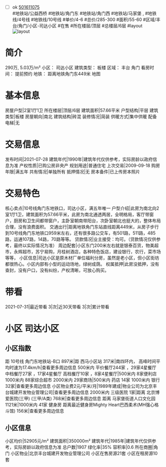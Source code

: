 - [ ] ok [501611075](https://bj.5i5j.com/ershoufang/501611075.html)  
 #地铁站/公益西桥 #地铁站/角门东 #地铁站/角门西 #地铁站/马家堡 ,  #地铁线/4号线 #地铁线/10号线
#单价/4-6 #总价/285-300 #面积/55-60   #区域/丰台/角门/小区-司达小区 #在售 #所在楼层/顶层 #总楼层/6层 #layout 
![layout](http://image2a.5i5j.com/bdir/layout/111098.jpg_P5.jpg) 
# 简介 
 290万,  5.03万/m² 
小区： 司达小区
建筑类型： 板楼
区域： 丰台 角门
看房时间： 提前预约
地铁： 距离地铁角门东449米 地图
# 基本信息 
 房屋户型|2室1厅1卫
所在楼层|顶层/6层
建筑面积|57.66平米
户型结构|平层
建筑类型|板楼
房屋朝向|南北
建筑结构|砖混
装修情况|简装
供暖方式|集中供暖
配备电梯|无
# 交易信息 
 发布时间|2021-07-28
建筑年代|1990年|建筑年代仅供参考，实际房龄以政府信息为准
产权性质|已购公房非央产
规划用途|普通住宅
上次交易|2009-09-18
购房年限|满五年
共有情况|单独所有
抵押情况|无
房本备件|已上传房本照片
# 交易特色 
 核心卖点|10号线角门东地铁口，司达小区，满五年唯一
户型介绍|此房为南北向2室1厅1卫，建筑面积为57.66平米，此房为南北通透两居，全明格局，客厅带窗户，厨房和卫生间都带窗户，主卧室朝南带阳台，次卧室朝北也挺大的，整体布局合理，没有浪费面积。
交通出行|距离地铁角门东站直线距离449米，从房子步行到10号线角门东地铁口959米左右，还有很多路公交车，有501路，511路，485路，运通107路，14路，70路等等。
贷款情况|业主接受：均可。（贷款情况仅供参考，最终以实际情况为准）
周边配套|小区东门200米左右就是银泰百货，物美超市，永辉超市，苏宁易购，月桂树酒店，各种特色饭店，建设银行，农行，菜市场等等，
小区信息|司达小区是原木材厂单位福利分房，虽然是老小区，但小区街坊都很热心。小区内部有小型的运动场地，绿树成荫。
权属抵押|此房没抵押，没有查封，没有户口，没有纠纷，产权清晰，可放心购买。
# 带看 
 2021-07-31|最近带看	 3|次|近30天带看	 3|次|累计带看
# 小区 司达小区
## 小区指数 
 距 10号线 角门东地铁站-B口 897米|距 西马小区站 317米|南四环内， 高峰时间平均时速为17.4km/h|查看更多周边信息
500米内 平价餐厅244家 ，29家4星餐厅
中档餐厅27家 ，17家4星餐厅
高档餐厅10家 ，8家4星餐厅|500米内 8家便利店
1000米内 88家综合超市
2000米内 29家商场|500米内 药店 14家
1000米内 银行 32家|查看更多周边信息
小区物业费2元/平米/月|1989年建成|物业公司为北京丰台城建开发物业管理公司|查看更多周边信息
2000米内 三级医院 1家|距离 北京博爱医院(三甲) (三甲/A类) 768米|查看更多周边信息
距离 马家堡街道人口文化园 1121米|1000米内 41家 健身房
距离最近健身房Mighty Heart巴西柔术(MH强心格斗馆) 156米|查看更多周边信息
## 小区信息 
 小区均价|52905元/m²
建筑面积|350000m²
建筑年代|1985年|建筑年代仅供参考，实际房龄以政府信息为准
总户数|1907
绿化率|35%
容积率|0.6
所在商圈|角门
小区物业|北京丰台城建开发物业管理公司
小区在售房源21套
小区在租房源10套
